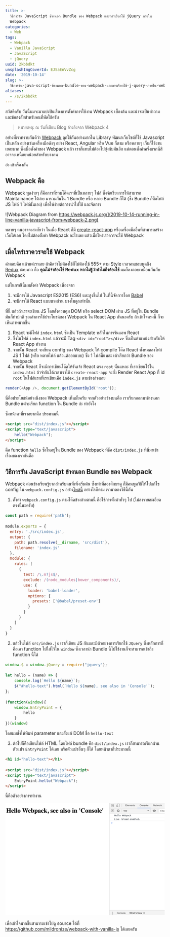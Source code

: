 ```yaml
---
title: >-
  วิธีการรัน JavaScript ข้างนอก Bundle ของ Webpack และการเรียกใช้ jQuery ภายใน
  Webpack
categories:
  - Web
tags:
  - Webpack
  - Vanilla JavaScript
  - JavaScript
  - jQuery
uuid: 2kbbdkt
unsplashImgCoverId: EJSaEnVvZcg
date: '2019-10-14'
slug: >-
  วิธีการรัน-java-script-ข้างนอก-bundle-ของ-webpack-และการเรียกใช้-j-query-ภายใน-webpack-2kbbdkt
aliases:
  - /s/2kbbdkt
---
```


สวัสดีครับ วันนี้ผมจะมาแบ่งปันเรื่องการตั้งค่าการใช้งาน Webpack เบื้องต้น และน่าจะเป็นคำถามและข้อสงสัยสำหรับคนที่หัดใช้ครับ

> หมายเหตุ: ณ วันที่เขียน Blog อ้างอิงจาก Webpack 4

อย่างที่เราทราบกันดีว่า [Webpack](https://webpack.js.org/) ถูกใช้กันอย่างมากใน Library พัฒนาเว็บไซต์ที่ใช้ Javascript เป็นหลัก อย่างเช่นเครื่องมือดังๆ อย่าง React, Angular หรือ Vue ก็ตาม หรือหลายๆ เว็บก็ใช้งานเยอะมาก ซึ่งเมื่อตั้งค่าของ Webpack แล้ว เราก็แทบไม่ต้องไปยุ่งกับมันอีก แต่ตอนตั้งค่าครั้งแรกนี่สิ อาจจะเหนื่อยหน่อยสำหรับบางคน

อ่ะ เข้าเรื่องกัน

## Webpack คือ

Webpack พูดง่ายๆ ก็คือการที่รวมโค๊ดเราที่เป็นหลายๆ ไฟล์ ซึ่งจัดเรียงการให้สามารถ Maintainance ได้ง่าย มารวมกันใน 1 Bundle หรือ หลาย Bundle ก็ได้ (ซึ่ง Bundle ก็คือไฟล์ JS ไฟล์ 1 ไฟล์นั้นเอง) เพื่อให้ง่ายต่อการนำไปใช้ และจัดการ

![Webpack Diagram from https://webpack.js.org/](2019-10-14-running-in-line-vanilla-javascript-from-webpack-2.png)

หลายๆ คนอาจจะสงสัยว่า ในเมื่อ React ก็มี [create-react-app](https://github.com/facebook/create-react-app) หรือเครื่องมืออื่นที่สามารถสร้างเว็บได้เลย โดยไม่ต้องตั้งค่า Webpack อะไรเลย แล้วเมื่อไหร่เราควรจะใช้ Webpack

## เมื่อไหร่เราควรจะใช้ Webpack

คำตอบคือ แล้วแต่เราเลย ถ้าคิดว่าไม่ต้องใช้ก็ไม่ต้องใช้ 555+ ตาม Style เวลาคนชอบพูดถึง [Redux](https://redux.js.org/) ชอบมาก คือ **คุณไม่จำต้องใช้ Redux หากไม่รู้ว่าทำไมถึงต้องใช้** ผมก็คงตอบเหมือนกันกับ Webpack

แต่ในกรณีนี้ผมตั้งค่า Webpack เนื่องจาก

1. จะมีการใช้ Javascript ES2015 (ES6) และสูงขึ้นไป ในที่นี้จัดการโดย [Babel](https://babeljs.io/)
2. จะมีการใช้ React แบบบางส่วน บางโมดูลเท่านั้น

ที่นี้ แล้วถ้าเราจะเขียน JS โดยสั่งควบคุม DOM หรือ select DOM ผ่าน JS ที่อยู่ใน Bundle มันก็ทำปกติ ขอเล่าการใช้ประโยชน์ของ Webpack ใน React App กันนะครับ ถ้าเข้าใจตรงนี้ ก็จะเห็นภาพมากขึ้น

1. React จะมีไฟล์ `index.html` ซึ่งเป็น Template หลักในการรันแอพ React
2. ซึ่งในไฟล์ `index.html` แล้วจะมี Tag `<div id="root"></div>` ซึ่งเป็นตำแหน่งสำหรับให้ React App ทำงาน
3. จากนั้น React จะเขียน config ของ Webpack ให้ compile โค๊ด React ทั้งหมดลงไฟล์ JS 1 ไฟล์ (หรือ หลายไฟล์ แล้วแต่ออกแบบ) ซึ่ง 1 ไฟล์นี้แหละ เค้าเรียกว่า Bundle ของ Webpack
4. จากนั้น React ก็จะมีการเขียนโค๊ดให้รันเจ้า React ตรง `root` นั้นแหละ ที่เราเขียนไว้ใน `index.html` ถ้าจำกันได้เวลาเราใช้ `create-react-app` จะสั่ง Render React App ที่ id `root` ในไฟล์แรกที่เราเขียนคือ `index.js` ตามข้างล่างเลย

  ```javascript
  render(<App />, document.getElementById('root'));
  ```

นี่คือประโยชน์อย่างนึงของ Webpack เห็นมั้ยครับ จากตัวอย่างข้างบนคือ เราเรียกออกมาข้างนอก Bundle แต่จะเรียก function ใน  Bundle ล่ะ ทำยังไง

ซึ่งหน้าตาที่เราอยากคือ ประมาณนี้

```html
<script src="dist/index.js"></script>
<script type="text/javascript">
    hello("Webpack");
</script>
```

คือ function `hello` ซึ่งในอยู่ใน Bundle ของ Webpack ที่ชื่อ `dist/index.js` ที่นี่มาเข้าเรื่องของเรากันคือ

## วิธีการรัน JavaScript ข้างนอก Bundle ของ Webpack

Webpack ค่อนข้างเรียนรู้ยากสำหรับคนที่เพิ่งเริ่มต้น ซึ่งเท่าที่ลองศึกษาดู ก็มีคนพูดวิธีให้ไปแก้ไข config ใน `webpack.config.js` อย่าง[โพสนี้]((https://stackoverflow.com/questions/34357489/calling-webpacked-code-from-outside-html-script-tag))
อย่างไรก็ตาม เรามาลองวิธีนี้กัน


1. ตั้งค่า `webpack.config.js` ตามโค๊ดข้างล่างตามนี้ คือใช้การตั้งค่าทั่วๆ ไป (ไม่ลงรายละเอียดตรงนี้นะครับ)

```js
const path = require('path');

module.exports = {
  entry: './src/index.js',
  output: {
    path: path.resolve(__dirname, 'src/dist'),
    filename: 'index.js'
  },
  module: {
    rules: [
      {
        test: /\.m?js$/,
        exclude: /(node_modules|bower_components)/,
        use: {
          loader: 'babel-loader',
          options: {
            presets: ['@babel/preset-env']
          }
        }
      }
    ]
  }
}
```

2. แล้วในไฟล์ `src/index.js` เราก็เขียน JS กันและมีตัวอย่างการเรียกใช้ `JQuery` ซึ่งหลักการก็คือเอา function ไปใส่ไว้ใน `window` ซึ่งเวลานำ Bundle นี้ไปใช้งานก็จะสามารถเข้าถึง function นี้ได้

```js
window.$ = window.jQuery = require("jquery");

let hello = (name) => {
    console.log(`Hello ${name}`);
    $("#hello-text").html(`Hello ${name}, see also in 'Console'`);
};

(function(window){
    window.EntryPoint = {
        hello
    }
})(window)
```

โดยผมสั่งให้พิมพ์ parameter และสั่งแก้ DOM ชื่อ `hello-text`

3. ต่อไปก็คือเขียนไฟล์ HTML โดยไฟล์ bundle คือ `dist/index.js` เราก็สามารถเรียกผ่านตัวแปร `EntryPoint` ได้เลย หรือตัวแปรอื่นๆ ก็ได้ โดยหน้าตาก็ประมาณนี้

```html
<h1 id="hello-text"></h1>

<script src="dist/index.js"></script>
<script type="text/javascript">
    EntryPoint.hello("Webpack");
</script>
```

นี้คือตัวอย่างการทำงาน

![webpack](2019-10-14-running-in-line-vanilla-javascript-from-webpack.png)


เพื่อเข้าใจมากขึ้นสามารถเข้าไปดู source ได้ที่ <https://github.com/mildronize/webpack-with-vanilla-js> ได้เลยครับ
